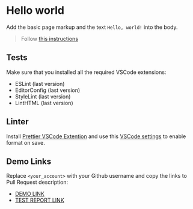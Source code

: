 # Hello world
Add the basic page markup and the text `Hello, world!` into the body.
> Follow [this instructions](https://mate-academy.github.io/layout_task-guideline/#how-to-solve-the-layout-tasks-on-github)
## Tests
Make sure that you installed all the required VSCode extensions:
- ESLint (last version)
- EditorConfig (last version)
- StyleLint (last version)
- LintHTML (last version)
## Linter
Install [Prettier VSCode Extention](https://marketplace.visualstudio.com/items?itemName=esbenp.prettier-vscode)
and use this [VSCode settings](https://mate-academy.github.io/fe-program/tools/vscode/settings.json) to enable format on save.
## Demo Links
Replace `<your_account>` with your Github username and copy the links to Pull Request description:
- [DEMO LINK](https://oleksandr-piechieniev.github.io/layout_hello-world/)
- [TEST REPORT LINK](https://oleksandr-piechieniev.github.io/layout_hello-world/report/html_report/)
